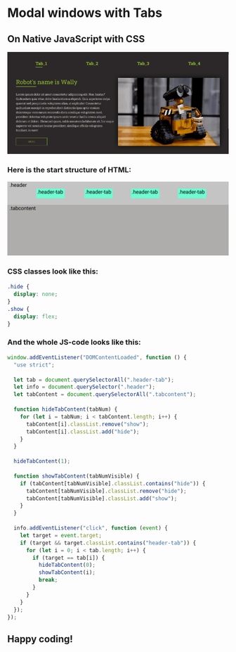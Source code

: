 # Modal windows with Tabs

## On Native JavaScript with CSS

![Modal with Tabs](img/Robots.gif)

### Here is the start structure of HTML:

![HTML](img/HTML_Structure.png)

### CSS classes look like this:

```css
.hide {
  display: none;
}
.show {
  display: flex;
}
```

### And the whole JS-code looks like this:

```javascript
window.addEventListener("DOMContentLoaded", function () {
  "use strict";

  let tab = document.querySelectorAll(".header-tab");
  let info = document.querySelector(".header");
  let tabContent = document.querySelectorAll(".tabcontent");

  function hideTabContent(tabNum) {
    for (let i = tabNum; i < tabContent.length; i++) {
      tabContent[i].classList.remove("show");
      tabContent[i].classList.add("hide");
    }
  }

  hideTabContent(1);

  function showTabContent(tabNumVisible) {
    if (tabContent[tabNumVisible].classList.contains("hide")) {
      tabContent[tabNumVisible].classList.remove("hide");
      tabContent[tabNumVisible].classList.add("show");
    }
  }

  info.addEventListener("click", function (event) {
    let target = event.target;
    if (target && target.classList.contains("header-tab")) {
      for (let i = 0; i < tab.length; i++) {
        if (target == tab[i]) {
          hideTabContent(0);
          showTabContent(i);
          break;
        }
      }
    }
  });
});
```

## Happy coding!
